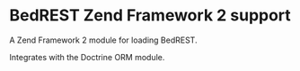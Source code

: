 BedREST Zend Framework 2 support
================================

A Zend Framework 2 module for loading BedREST.

Integrates with the Doctrine ORM module.
